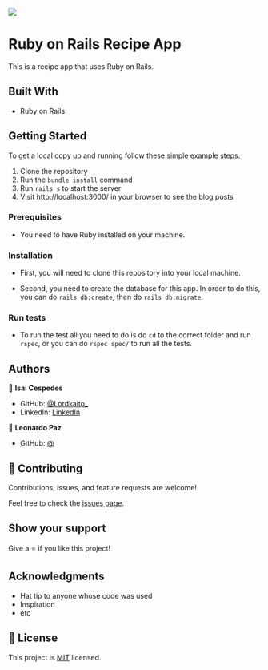 ![](https://img.shields.io/badge/Microverse-blueviolet)

# Ruby on Rails Recipe App

This is a recipe app that uses Ruby on Rails.

## Built With

- Ruby on Rails

## Getting Started


To get a local copy up and running follow these simple example steps.

1. Clone the repository
2. Run the `bundle install` command
3. Run `rails s` to start the server
4. Visit http://localhost:3000/ in your browser to see the blog posts

### Prerequisites

- You need to have Ruby installed on your machine.


### Installation

- First, you will need to clone this repository into your local machine.

- Second, you need to create the database for this app. In order to do this, you can do `rails db:create`, then do `rails db:migrate`.


### Run tests

- To run the test all you need to do is do `cd` to the correct folder and run `rspec`, or you can do `rspec spec/` to run all the tests.


## Authors

👤 **Isai Cespedes**

- GitHub: [@Lordkaito_](https://github.com/Lordkaito)
- LinkedIn: [LinkedIn](https://linkedin.com/in/isaicespedes)

👤 **Leonardo Paz**

- GitHub: [@](https://github.com/leolpaz)

## 🤝 Contributing

Contributions, issues, and feature requests are welcome!

Feel free to check the [issues page](../../issues/).

## Show your support

Give a ⭐️ if you like this project!

## Acknowledgments

- Hat tip to anyone whose code was used
- Inspiration
- etc

## 📝 License

This project is [MIT](./MIT.md) licensed.
